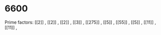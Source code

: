 # 6600

Prime factors: [[2]] , [[2]] , [[2]] , [[3]] , [[275]] , [[5]] , [[55]] , [[5]] , [[11]] , [[11]] , 